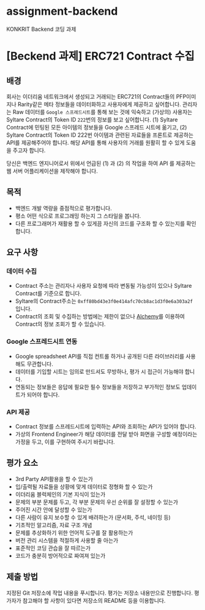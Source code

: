 # assignment-backend
KONKRIT Backend 코딩 과제

# [Beckend 과제] ERC721 Contract 수집

## 배경
회사는 이더리움 네트워크에서 생성되고 거래되는 ERC721의 Contract들의 PFP이미지나 Rarity같은 메타 정보들을 데이터화하고 사용자에게 제공하고 싶어합니다. 관리자는 Raw 데이터를 `Google 스프레드시트`를 통해 보는 것에 익숙하고 (가상의) 사용자는 Syltare Contract의 Token ID `222`번의 정보를 보고 싶어합니다. (1) Syltare Contract에 민팅된 모든 아이템의 정보들을 Google 스프레드 시트에 옮기고,  (2) Syltare Contract의 Token ID 222번 아이템과 관련된 자료들을 프론트로 제공하는 API를 제공해주어야 합니다. 해당 API를 통해 사용자의 거래를 원활히 할 수 있게 도움을 주고자 합니다.

당신은 백엔드 엔지니어로서 위에서 언급된 (1) 과 (2) 의 작업을 하여 API 를 제공하는 웹 서버 어플리케이션을 제작해야 합니다.

## 목적
- 백엔드 개발 역량을 중점적으로 평가합니다.
- 평소 어떤 식으로 프로그래밍 하는지 그 스타일을 봅니다.
- 다른 프로그래머가 재활용 할 수 있게끔 자신의 코드를 구조화 할 수 있는지를 확인합니다.

## 요구 사항
### 데이터 수집
- Contract 주소는 관리자나 사용자 요청에 따라 변동될 가능성이 있으나 Syltare Contract를 기준으로 합니다.
- Syltare의 Contract주소는 `0xff80bd43e3f0e414afc70cb8ac1d3f0e6a303a2f` 입니다.
- Contract의 조회 및 수집하는 방법에는 제한이 없으나 [Alchemy](https://www.alchemy.com/)를 이용하여 Contract의 정보 조회가 할 수 있습니다.

### Google 스프레드시트 연동
- Google spreadsheet API를 직접 컨트롤 하거나 공개된 다른 라이브러리를 사용해도 무관합니다.
- 데이터를 기입할 시트는 임의로 만드셔도 무방하나, 평가 시 접근이 가능해야 합니다.
- 연동되는 정보들은 응답에 필요한 필수 정보들을 저장하고 부가적인 정보도 업데이트가 되어야 합니다.

### API 제공
- Contract 정보를 스프레드시트에 입력하는 API와 조회하는 API가 있어야 합니다.
- 가상의 Frontend Engineer가 해당 데이터를 전달 받아 화면을 구성할 예정이라는 가정을 두고, 이를 구현하여 주시기 바랍니다.

## 평가 요소
- 3rd Party API활용을 할 수 있는가
- 입/출력될 자료들을 상황에 맞게 데이터로 정형화 할 수 있는가
- 이더리움 블럭체인의 기본 지식이 있는가
- 문제의 부분 문제를 두고, 각 부분 문제의 우선 순위를 잘 설정할 수 있는가
- 주어진 시간 안에 달성할 수 있는가
- 다른 사람이 유지 보수할 수 있게 배려하는가 (문서화, 주석, 네이밍 등)
- 기초적인 알고리즘, 자료 구조 개념
- 문제를 추상화하기 위한 언어적 도구를 잘 활용하는가
- 버전 관리 시스템을 적절하게 사용할 줄 아는가
- 표준적인 코딩 관습을 잘 따르는가
- 코드가 충분히 방어적으로 짜여져 있는가

## 제출 방법
지정된 Git 저장소에 작업 내용을 푸시합니다. 평가는 저장소 내용만으로 진행합니다. 평가자가 참고해야 할 사항이 있다면 저장소의 README 등을 이용합니다.